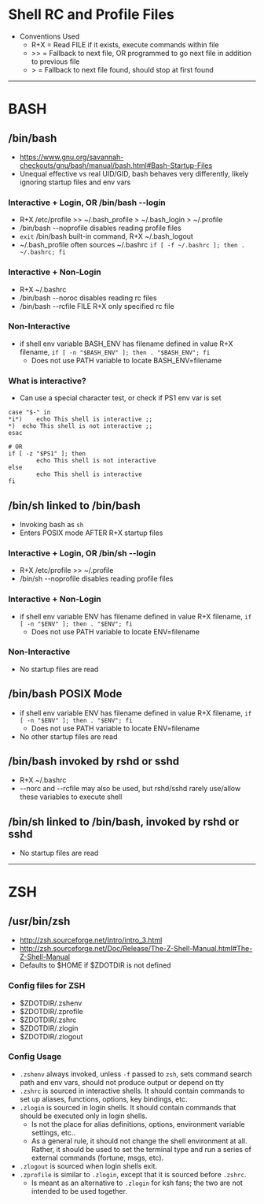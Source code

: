# Shell RC and Profile Files
- Conventions Used
    - R+X = Read FILE if it exists, execute commands within file
    - \>\> = Fallback to next file, OR programmed to go next file in addition to previous file
    - \>  = Fallback to next file found, should stop at first found

---

# BASH
## /bin/bash
- https://www.gnu.org/savannah-checkouts/gnu/bash/manual/bash.html#Bash-Startup-Files
- Unequal effective vs real UID/GID, bash behaves very differently, likely ignoring startup files and env vars

### Interactive + Login, OR /bin/bash --login
- R+X /etc/profile >> ~/.bash_profile > ~/.bash_login > ~/.profile
- /bin/bash --noprofile disables reading profile files
- `exit` /bin/bash built-in command, R+X ~/.bash_logout
- ~/.bash_profile often sources ~/.bashrc `if [ -f ~/.bashrc ]; then . ~/.bashrc; fi`

### Interactive + Non-Login
- R+X ~/.bashrc
- /bin/bash --noroc disables reading rc files
- /bin/bash --rcfile FILE R+X only specified rc file

### Non-Interactive
- if shell env variable BASH_ENV has filename defined in value R+X filename, `if [ -n "$BASH_ENV" ]; then . "$BASH_ENV"; fi`
    - Does not use PATH variable to locate BASH_ENV=filename
    
### What is interactive?
- Can use a special character test, or check if PS1 env var is set
```
case "$-" in
*i*)	echo This shell is interactive ;;
*)	echo This shell is not interactive ;;
esac

# OR
if [ -z "$PS1" ]; then
        echo This shell is not interactive
else
        echo This shell is interactive
fi
```
    
## /bin/sh linked to /bin/bash
- Invoking bash as `sh`
- Enters POSIX mode AFTER R+X startup files

### Interactive + Login, OR /bin/sh --login
- R+X /etc/profile >> ~/.profile
- /bin/sh --noprofile disables reading profile files

### Interactive + Non-Login
- if shell env variable ENV has filename defined in value R+X filename, `if [ -n "$ENV" ]; then . "$ENV"; fi`
    - Does not use PATH variable to locate ENV=filename

### Non-Interactive
- No startup files are read

## /bin/bash POSIX Mode
- if shell env variable ENV has filename defined in value R+X filename, `if [ -n "$ENV" ]; then . "$ENV"; fi`
    - Does not use PATH variable to locate ENV=filename
- No other startup files are read

## /bin/bash invoked by rshd or sshd
- R+X ~/.bashrc
- --norc and --rcfile may also be used, but rshd/sshd rarely use/allow these variables to execute shell

## /bin/sh linked to /bin/bash, invoked by rshd or sshd
- No startup files are read

---

# ZSH
## /usr/bin/zsh
- http://zsh.sourceforge.net/Intro/intro_3.html
- http://zsh.sourceforge.net/Doc/Release/The-Z-Shell-Manual.html#The-Z-Shell-Manual
- Defaults to $HOME if $ZDOTDIR is not defined

### Config files for ZSH
- $ZDOTDIR/.zshenv
- $ZDOTDIR/.zprofile
- $ZDOTDIR/.zshrc
- $ZDOTDIR/.zlogin
- $ZDOTDIR/.zlogout

### Config Usage
- `.zshenv` always invoked, unless `-f` passed to `zsh`, sets command search path and env vars, should not produce output or depend on tty
- `.zshrc` is sourced in interactive shells. It should contain commands to set up aliases, functions, options, key bindings, etc.
- `.zlogin` is sourced in login shells. It should contain commands that should be executed only in login shells.
    - Is not the place for alias definitions, options, environment variable settings, etc..
    - As a general rule, it should not change the shell environment at all. Rather, it should be used to set the terminal type and run a series of external commands (fortune, msgs, etc). 
- `.zlogout` is sourced when login shells exit.
- `.zprofile` is similar to `.zlogin`, except that it is sourced before `.zshrc`.
    - Is meant as an alternative to `.zlogin` for ksh fans; the two are not intended to be used together.
